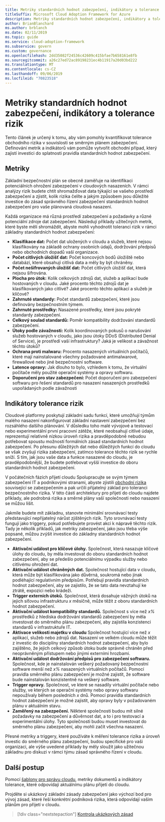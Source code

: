 ```yaml
---
title: Metriky standardních hodnot zabezpečení, indikátory a tolerance rizik
titleSuffix: Microsoft Cloud Adoption Framework for Azure
description: Metriky standardních hodnot zabezpečení, indikátory a tolerance rizik
author: BrianBlanchard
ms.author: brblanch
ms.date: 02/11/2019
ms.topic: guide
ms.service: cloud-adoption-framework
ms.subservice: govern
ms.custom: governance
ms.openlocfilehash: 2dd35082f24536c42609c415bfae7b658161e8fb
ms.sourcegitcommit: a26c27ed72ac89198231ec4b11917a20d03bd222
ms.translationtype: MT
ms.contentlocale: cs-CZ
ms.lasthandoff: 09/06/2019
ms.locfileid: "70823518"
---
```

# <a name="security-baseline-metrics-indicators-and-risk-tolerance"></a>Metriky standardních hodnot zabezpečení, indikátory a tolerance rizik

Tento článek je určený k tomu, aby vám pomohly kvantifikovat tolerance obchodního rizika v souvislosti se směrným plánem zabezpečení. Definování metrik a indikátorů vám pomůže vytvořit obchodní případ, který zajistí investici do splatnosti pravidla standardních hodnot zabezpečení.

## <a name="metrics"></a>Metriky

Základní bezpečnostní plán se obecně zaměřuje na identifikaci potenciálních ohrožení zabezpečení v cloudových nasazeních. V rámci analýzy rizik budete chtít shromažďovat data týkající se vašeho prostředí zabezpečení a zjistit, kolik rizika čelíte a jakým způsobem jsou důležité investice do zásad správného řízení zabezpečení standardních hodnot zabezpečení pro vaše plánovaná cloudová nasazení.

Každá organizace má různá prostředí zabezpečení a požadavky a různé potenciální zdroje dat zabezpečení. Následují příklady užitečných metrik, které byste měli shromáždit, abyste mohli vyhodnotit toleranci rizik v rámci základny standardních hodnot zabezpečení:

- **Klasifikace dat:** Počet dat uložených v cloudu a služeb, které nejsou klasifikovány na základě ochrany osobních údajů, dodržování předpisů nebo obchodních dopadů vaší organizace.
- **Počet citlivých úložišť dat:** Počet koncových bodů úložiště nebo databází, které obsahují citlivá data a měly by být chráněny.
- **Počet nešifrovaných úložišť dat:** Počet citlivých úložišť dat, která nejsou šifrována.
- **Plocha pro útok:** Kolik celkových zdrojů dat, služeb a aplikací bude hostovaných v cloudu. Jaké procento těchto zdrojů dat je klasifikovaných jako citlivé? Jaké procento těchto aplikací a služeb je klíčové?
- **Zahrnuté standardy:** Počet standardů zabezpečení, které jsou definovány bezpečnostním týmem.
- **Zahrnuté prostředky:** Nasazené prostředky, které jsou pokryté standardy zabezpečení.
- **Celkový soulad standardů:** Poměr kompatibility dodržování standardů zabezpečení.
- **Útoky podle závažnosti:** Kolik koordinovaných pokusů o narušování služeb hostovaných v cloudu, jako jsou útoky DDoS (Distributed Denial of Service), je prostředí vaší infrastruktury? Jaká je velikost a závažnost těchto útoků?
- **Ochrana proti malwaru:** Procento nasazených virtuálních počítačů, které mají nainstalované všechny požadované antimalwarové, firewallové nebo jiné bezpečnostní software.
- **Latence opravy:** Jak dlouho to bylo, vzhledem k tomu, že virtuální počítače měly použité operační systémy a opravy softwaru.
- **Doporučení pro stav zabezpečení:** Počet doporučení pro zabezpečení softwaru pro řešení standardů pro nasazení nasazených prostředků uspořádaných podle závažnosti

## <a name="risk-tolerance-indicators"></a>Indikátory tolerance rizik

Cloudové platformy poskytují základní sadu funkcí, které umožňují týmům malého nasazení nakonfigurovat základní nastavení zabezpečení bez rozsáhlého dalšího plánování. V důsledku toho malé vývojové a testovací nebo experimentální první pracovní zátěže, které neobsahují citlivé údaje, reprezentují relativně nízkou úroveň rizika a pravděpodobně nebudou potřebovat spoustu možností formálních zásad standardních hodnot zabezpečení. Po přesunu důležitých dat nebo důležitých funkcí do cloudu se však zvyšují rizika zabezpečení, zatímco tolerance těchto rizik se rychle sníží. S tím, jak jsou vaše data a funkce nasazené do cloudu, je pravděpodobnější, že budete potřebovat vyšší investice do oboru standardních hodnot zabezpečení.

V počátečních fázích přijetí cloudu Spolupracujte se svým týmem zabezpečení IT a podnikovými stranami, abyste zjistili [obchodní rizika](business-risks.md) související se zabezpečením a pak určili přijatelný základ pro toleranci bezpečnostního rizika. V této části architektury pro přijetí do cloudu najdete příklady, ale podrobná rizika a směrné plány vaší společnosti nebo nasazení se můžou lišit.

Jakmile budete mít základnu, stanovte minimální srovnávací testy představující nepřijatelný nárůst zjištěných rizik. Tyto srovnávací testy fungují jako triggery, pokud potřebujete provést akci k nápravě těchto rizik. Tady je několik příkladů, jak metriky zabezpečení, jako jsou třeba výše popsané, můžou zvýšit investice do základny standardních hodnot zabezpečení.

- **Aktivační událost pro klíčové úlohy.** Společnost, která nasazuje klíčové úlohy do cloudu, by měla investovat do oboru standardních hodnot zabezpečení, aby se předešlo potenciálnímu výpadku služby nebo citlivému ohrožení dat.
- **Aktivační událost chráněných dat.** Společnost hostující data v cloudu, která může být klasifikována jako důvěrná, soukromá nebo jinak podléhající regulativním předpisům. Potřebují pravidla standardních hodnot zabezpečení, aby se zajistilo, že se tato data nevztahují ke ztrátě, expozici nebo krádeži.
- **Trigger externích útoků.** Společnost, která dosahuje vážných útoků na jejich síťovou infrastrukturu _x_ měsíčně, může těžit z oboru standardních hodnot zabezpečení.
- **Aktivační událost kompatibility standardů.** Společnost s více než _x%_ prostředků z hlediska dodržování standardů zabezpečení by měla investovat do směrného plánu zabezpečení, aby zajistila konzistenci standardů v infrastruktuře IT.
- **Aktivace velikosti majetku v cloudu** Společnost hostující více než _x_ aplikací, služeb nebo zdrojů dat. Nasazení ve velkém cloudu může těžit z investic do disciplíny standardních hodnot zabezpečení, aby bylo zajištěno, že jejich celkový způsob útoku bude správně chráněn před neoprávněným přístupem nebo jinými externími hrozbami.
- **Aktivační událost dodržování předpisů pro zabezpečení softwaru.** Společnost, kde je nainstalován veškerý požadovaný bezpečnostní software menší než _x%_ nasazených virtuálních počítačů. Pomocí pravidla směrného plánu zabezpečení je možné zajistit, že software bude nainstalován konzistentně na veškerý software.
- **Trigger opravy.** Společnost, ve které se nasadily virtuální počítače nebo služby, ve kterých se operační systémy nebo opravy softwaru nepoužívaly během posledních _x_ dnů. Pomocí pravidla standardních hodnot zabezpečení je možné zajistit, aby opravy byly v požadovaném plánu v aktuálním stavu.
- **Zaměřený na zabezpečení.** Některé společnosti budou mít silné požadavky na zabezpečení a důvěrnost dat, a to i pro testovací a experimentální úlohy. Tyto společnosti budou muset investovat do směrného plánu zabezpečení, aby mohli začít všechna nasazení.

Přesné metriky a triggery, které používáte k měření tolerance rizika a úroveň investic do směrného plánu zabezpečení, budou specifické pro vaši organizaci, ale výše uvedené příklady by měly sloužit jako užitečnou základnu pro diskuzi v rámci týmu zásad správného řízení v cloudu.

## <a name="next-steps"></a>Další postup

Pomocí [šablony pro správu cloudu](./template.md), metriky dokumentů a indikátory tolerance, které odpovídají aktuálnímu plánu přijetí do cloudu.

Projděte si ukázkový základní zásady zabezpečení jako výchozí bod pro vývoj zásad, které řeší konkrétní podniková rizika, která odpovídají vašim plánům pro přijetí v cloudu.

> [!div class="nextstepaction"]
> [Kontrola ukázkových zásad](./policy-statements.md)
